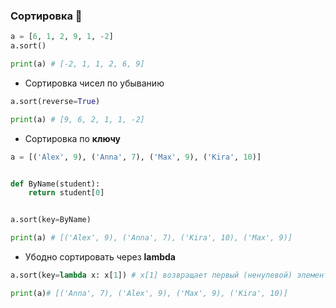 ### Сортировка :monkey:

```python
a = [6, 1, 2, 9, 1, -2]
a.sort()

print(a) # [-2, 1, 1, 2, 6, 9]
```
* Сортировка чисел по убыванию

```python
a.sort(reverse=True)

print(a) # [9, 6, 2, 1, 1, -2]
```

* Сортировка по __ключу__

```python
a = [('Alex', 9), ('Anna', 7), ('Max', 9), ('Kira', 10)]


def ByName(student):
    return student[0]


a.sort(key=ByName)

print(a) # [('Alex', 9), ('Anna', 7), ('Kira', 10), ('Max', 9)]
```

* Убодно сортировать через __lambda__ 
```python
a.sort(key=lambda x: x[1]) # x[1] возвращает первый (ненулевой) элемент из списка

print(a)# [('Anna', 7), ('Alex', 9), ('Max', 9), ('Kira', 10)]
```
